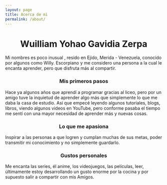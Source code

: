 ```yaml
---
layout: page
title: Acerca de mi
permalink: /about/
---
```


<h1 style="text-align: center">Wuilliam Yohao Gavidia Zerpa</h1> 


Mi nombres es poco inusual , resido en Ejido, Merida - Venezuela, conocido por algunos como Willy. Escorpiano y me considero una persona a la cual le encanta aprender, pero que disfruta más al compartir.


<h3 style="text-align: center">Mis primeros pasos</h3> 


Hace ya algunos años que aprendí a programar gracias al liceo, pero por un amigo tuve la inquietud de aprender algo más que simplemente lo que me daba la casa de estudio. Así que empecé leyendo algunos tutoriales, blogs, libros, viendo algunos videos en YouTube, pero conforme pasaba el tiempo me sentí con una mayor necesidad de aprender más y nuevas cosas. 


<h3 style="text-align: center">Lo que me apasiona</h3>


Inspirar a las personas a que logren y cumplan muchas de sus metas, poder transmitir mi conocimiento y no simplemente guardarlo.


<h3 style="text-align: center">Gustos personales</h3>



Me encanta las series, él anime, los videojuegos, las películas, leer, últimamente estoy desarrollando un gusto enorme por la cocina y por supuesto salir a compartir con mis Amigos.
